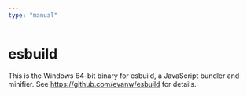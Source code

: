 ```yaml
---
type: "manual"
---
```


# esbuild

This is the Windows 64-bit binary for esbuild, a JavaScript bundler and minifier. See https://github.com/evanw/esbuild for details.
